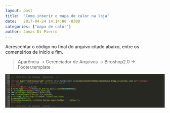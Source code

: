 ```yaml
---
layout: post
title:  "Como inserir o mapa de calor na loja"
date:   2017-04-24 14:14:00 -0300
categories: ["mapa de calor"]
author: Jonas Di Pierro
---
```


Acrescentar o código no final do arquivo citado abaixo, entre os comentários de início e fim.

> Aparência -> Gerenciador de Arquivos -> Biroshop2.0 -> Footer.template

![Trocando Mapa de Calor](/assets/images/mapacalor.png)
